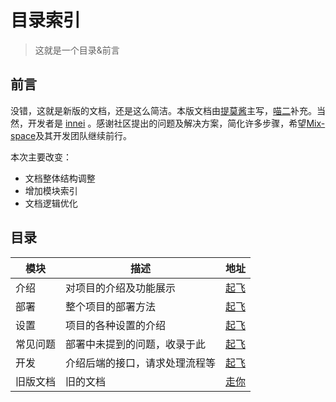 
# 目录索引

> 这就是一个目录&前言

## 前言

没错，这就是新版的文档，还是这么简洁。本版文档由[提莫酱](https://www.timochan.cn)主写，[喵二](https://www.miaoer.xyz)补充。当然，开发者是 [innei](https://innei.ren) 。感谢社区提出的问题及解决方案，简化许多步骤，希望[Mix-space](https://github.com/mx-space)及其开发团队继续前行。

本次主要改变：

- 文档整体结构调整
- 增加模块索引
- 文档逻辑优化

## 目录

| 模块     | 描述                           | 地址                                          |
| -------- | ------------------------------ | --------------------------------------------- |
| 介绍     | 对项目的介绍及功能展示         | [起飞](/feature)                        |
| 部署     | 整个项目的部署方法             | [起飞](/depoy)                          |
| 设置     | 项目的各种设置的介绍           | [起飞](/setting)                        |
| 常见问题 | 部署中未提到的问题，收录于此   | [起飞](/q_a)                            |
| 开发     | 介绍后端的接口，请求处理流程等 | [起飞](/dev)                            |
| 旧版文档 | 旧的文档                       | [走你](/old) |

